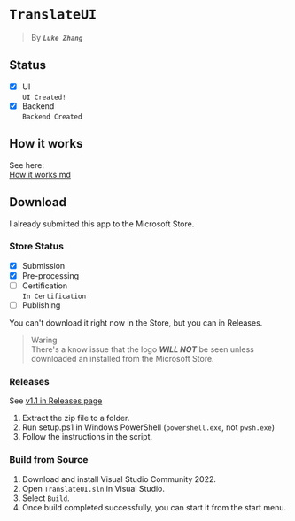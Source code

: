 # `TranslateUI`
> By _**`Luke Zhang`**_
## Status
 - [X] UI  
       `UI Created!`  
 - [X] Backend  
       `Backend Created`
## How it works
See here:  
[How it works.md](https://github.com/zsr-lukezhang/TranslateUI/blob/main/HOWITWORKS.md)
## Download
I already submitted this app to the Microsoft Store.
### Store Status
 - [X] Submission
 - [X] Pre-processing
 - [ ] Certification  
       `In Certification`
 - [ ] Publishing  

You can't download it right now in the Store, but you can in Releases.
> Waring  
> There's a know issue that the logo _**WILL NOT**_ be seen unless downloaded an installed from the Microsoft Store.
### Releases
See [v1.1 in Releases page](https://github.com/zsr-lukezhang/TranslateUI/releases/tag/v1.1)  
1. Extract the zip file to a folder.
2. Run setup.ps1 in Windows PowerShell (`powershell.exe`, not `pwsh.exe`)
3. Follow the instructions in the script.
### Build from Source
1. Download and install Visual Studio Community 2022.
2. Open `TranslateUI.sln` in Visual Studio.
3. Select `Build`.
4. Once build completed successfully, you can start it from the start menu.
